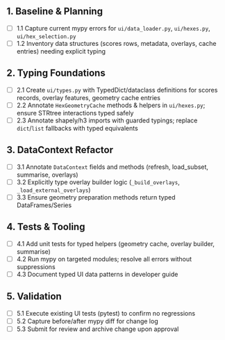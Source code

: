 ## 1. Baseline & Planning
- [ ] 1.1 Capture current mypy errors for `ui/data_loader.py`, `ui/hexes.py`, `ui/hex_selection.py`
- [ ] 1.2 Inventory data structures (scores rows, metadata, overlays, cache entries) needing explicit typing

## 2. Typing Foundations
- [ ] 2.1 Create `ui/types.py` with TypedDict/dataclass definitions for scores records, overlay features, geometry cache entries
- [ ] 2.2 Annotate `HexGeometryCache` methods & helpers in `ui/hexes.py`; ensure STRtree interactions typed safely
- [ ] 2.3 Annotate shapely/h3 imports with guarded typings; replace `dict`/`list` fallbacks with typed equivalents

## 3. DataContext Refactor
- [ ] 3.1 Annotate `DataContext` fields and methods (refresh, load_subset, summarise, overlays)
- [ ] 3.2 Explicitly type overlay builder logic (`_build_overlays`, `_load_external_overlays`)
- [ ] 3.3 Ensure geometry preparation methods return typed DataFrames/Series

## 4. Tests & Tooling
- [ ] 4.1 Add unit tests for typed helpers (geometry cache, overlay builder, summarise)
- [ ] 4.2 Run mypy on targeted modules; resolve all errors without suppressions
- [ ] 4.3 Document typed UI data patterns in developer guide

## 5. Validation
- [ ] 5.1 Execute existing UI tests (pytest) to confirm no regressions
- [ ] 5.2 Capture before/after mypy diff for change log
- [ ] 5.3 Submit for review and archive change upon approval
